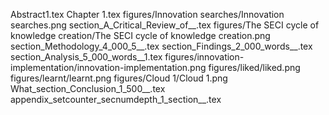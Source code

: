 Abstract1.tex
Chapter 1.tex
figures/Innovation searches/Innovation searches.png
section_A_Critical_Review_of__.tex
figures/The SECI cycle of knowledge creation/The SECI cycle of knowledge creation.png
section_Methodology_4_000_5__.tex
section_Findings_2_000_words__.tex
section_Analysis_5_000_words__1.tex
figures/innovation-implementation/innovation-implementation.png
figures/liked/liked.png
figures/learnt/learnt.png
figures/Cloud 1/Cloud 1.png
What_section_Conclusion_1_500__.tex
appendix_setcounter_secnumdepth_1_section__.tex